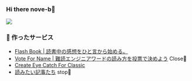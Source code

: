 ### Hi there nove-b👋

![](https://github-profile-summary-cards.vercel.app/api/cards/profile-details?username=nove-b&theme=github)

### 🚀 作ったサービス
- [ Flash Book | 読書中の感想をひと言から始める。](https://flash-book-progblog-sank.vercel.app/)
- [Vote For Name | 難読エンジニアワードの読み方を投票で決めよう](https://vote-for-name.vercel.app/) Close🧱
- [Create Eye Catch For Classic](https://wordpress.org/plugins/create-eye-catch-for-classic/)
- [読みたい記事たち](https://nove-b.github.io/feed/) stop🧱

